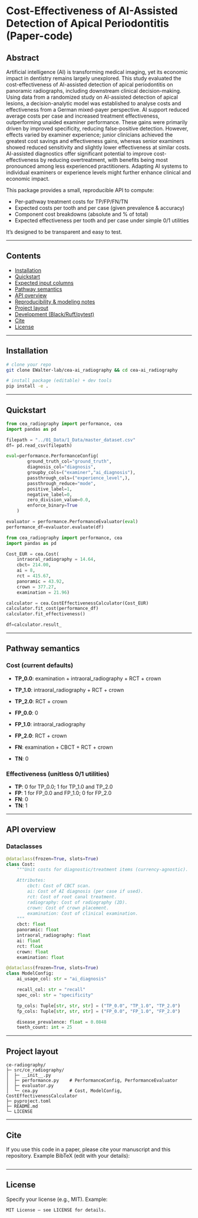 # Cost-Effectiveness of AI-Assisted Detection of Apical Periodontitis (Paper-code)

## Abstract
Artificial intelligence (AI) is transforming medical imaging, yet its economic impact in dentistry remains largely unexplored. This study evaluated the cost-effectiveness of AI-assisted detection of apical periodontitis on panoramic radiographs, including downstream clinical decision-making. Using data from a randomized study on AI-assisted detection of apical lesions, a decision-analytic model was established to analyse costs and effectiveness from a German mixed-payer perspective. AI support reduced average costs per case and increased treatment effectiveness, outperforming unaided examiner performance. These gains were primarily driven by improved specificity, reducing false-positive detection. However, effects varied by examiner experience; junior clinicians achieved the greatest cost savings and effectiveness gains, whereas senior examiners showed reduced sensitivity and slightly lower effectiveness at similar costs. AI-assisted diagnostics offer significant potential to improve cost-effectiveness by reducing overtreatment, with benefits being most pronounced among less experienced practitioners. Adapting AI systems to individual examiners or experience levels might further enhance clinical and economic impact. 

This package provides a small, reproducible API to compute:

- Per-pathway treatment costs for TP/FP/FN/TN  
- Expected costs per tooth and per case (given prevalence & accuracy)  
- Component cost breakdowns (absolute and % of total)  
- Expected effectiveness per tooth and per case under simple 0/1 utilities

It’s designed to be transparent and easy to test.

---
## Contents

- [Installation](#installation)  
- [Quickstart](#quickstart)  
- [Expected input columns](#expected-input-columns)  
- [Pathway semantics](#pathway-semantics)  
- [API overview](#api-overview)  
- [Reproducibility & modeling notes](#reproducibility--modeling-notes)  
- [Project layout](#project-layout)  
- [Development (Black/Ruff/pytest)](#development-blackruffpytest)  
- [Cite](#cite)  
- [License](#license)

---

## Installation

```bash
# clone your repo
git clone EWalter-lab/cea-ai_radiography && cd cea-ai_radiography

# install package (editable) + dev tools
pip install -e .
```

---

## Quickstart

```python
from cea_radiography import performance, cea
import pandas as pd

filepath = "../01_Data/1_Data/master_dataset.csv"
df= pd.read_csv(filepath)

eval=performance.PerformanceConfig(
        ground_truth_col="ground_truth",
        diagnosis_col="diagnosis",
        groupby_cols=("examiner","ai_diagnosis"),
        passthrough_cols=("experience_level",),
        passthrough_reduce="mode",
        positive_label=1,
        negative_label=0,
        zero_division_value=0.0,
        enforce_binary=True
    )

evaluator = performance.PerformanceEvaluator(eval)
performance_df=evaluator.evaluate(df)
```

```python
from cea_radiography import performance, cea
import pandas as pd

Cost_EUR = cea.Cost(
    intraoral_radiography = 14.64,
    cbct= 214.00,
    ai = 8,
    rct = 415.67,
    panoramic = 43.92,
    crown = 377.27,
    examination = 21.96)

calculator = cea.CostEffectivenessCalculator(Cost_EUR)
calculator.fit_cost(performance_df)
calculator.fit_effectiveness()

df=calculator.result_
```

---

## Pathway semantics

### Cost (current defaults)

- **TP_0.0**: examination + intraoral_radiography + RCT + crown  
- **TP_1.0**: intraoral_radiography + RCT + crown  
- **TP_2.0**: RCT + crown  

- **FP_0.0**: 0  
- **FP_1.0**: intraoral_radiography
- **FP_2.0**: RCT + crown  

- **FN**: examination + CBCT + RCT + crown  
- **TN**: 0  

### Effectiveness (unitless 0/1 utilities)

- **TP**: 0 for TP_0.0; 1 for TP_1.0 and TP_2.0  
- **FP**: 1 for FP_0.0 and FP_1.0; 0 for FP_2.0  
- **FN**: 0  
- **TN**: 1  

---

## API overview

### Dataclasses

```python
@dataclass(frozen=True, slots=True)
class Cost:
    """Unit costs for diagnostic/treatment items (currency-agnostic).

    Attributes:
        cbct: Cost of CBCT scan.
        ai: Cost of AI diagnosis (per case if used).
        rct: Cost of root canal treatment.
        radiography: Cost of radiography (2D).
        crown: Cost of crown placement.
        examination: Cost of clinical examination.
    """
    cbct: float
    panoramic: float
    intraoral_radiography: float
    ai: float
    rct: float
    crown: float
    examination: float

@dataclass(frozen=True, slots=True)
class ModelConfig:
    ai_usage_col: str = "ai_diagnosis"

    recall_col: str = "recall"
    spec_col: str = "specificity"

    tp_cols: Tuple[str, str, str] = ("TP_0.0", "TP_1.0", "TP_2.0")
    fp_cols: Tuple[str, str, str] = ("FP_0.0", "FP_1.0", "FP_2.0")

    disease_prevalence: float = 0.0848
    teeth_count: int = 25
```

---

## Project layout

```
ce-radiography/
├─ src/ce_radiography/
│  ├─ __init__.py
│  ├─ performance.py    # PerformanceConfig, PerformanceEvaluator
│  ├─ evaluator.py    
│  └─ cea.py            # Cost, ModelConfig, CostEffectivenessCalculator
├─ pyproject.toml
├─ README.md
└─ LICENSE
```

---

## Cite

If you use this code in a paper, please cite your manuscript and this repository. Example BibTeX (edit with your details):

```bibtex

```

---

## License

Specify your license (e.g., MIT). Example:

```
MIT License — see LICENSE for details.
```
